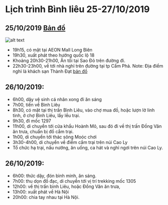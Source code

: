 # Lịch trình Bình liêu 25-27/10/2019

## 25/10/2019 [Bản đồ](https://www.google.com/maps/dir/AEON+MALL+Long+Bi%C3%AAn,+%C4%90%C6%B0%E1%BB%9Dng+C%E1%BB%95+Linh,+Long+Bi%C3%AAn,+H%C3%A0+N%E1%BB%99i/Kh%C3%A1ch+S%E1%BA%A1n+Th%C3%A0nh+%C4%90%E1%BA%A1t,+M%C3%B4ng+D%C6%B0%C6%A1ng,+C%E1%BA%A9m+Ph%E1%BA%A3,+Qu%E1%BA%A3ng+Ninh,+Vi%E1%BB%87t+Nam/@20.9606571,106.3058201,10z/data=!4m17!4m16!1m5!1m1!1s0x3135a96abb995685:0x53e69c6308f184c1!2m2!1d105.8989238!2d21.0268814!1m5!1m1!1s0x314b024925da4da5:0x961f4004ec7d73b2!2m2!1d107.3291114!2d21.0728057!2m1!1b1!3e0!5i1)
![alt text](https://photos.app.goo.gl/J4MaUTgER9TqEASE6)
- 19h15, có mặt  tại AEON Mall Long Biên
- 19h30, xuất phát theo hướng quốc lộ 18
- Khoảng 20h30-21h00, Ăn tối tại Sao Đỏ trên đường đi.
- 22h30-23h00, về tới nhà nghỉ trên đường tại tp Cẩm Phả.
Note: Địa điểm nghỉ là khách sạn Thành Đạt [bản đồ](https://www.google.com/maps/place/Kh%C3%A1ch+S%E1%BA%A1n+Th%C3%A0nh+%C4%90%E1%BA%A1t/@20.9606571,106.3058201,10z/data=!4m5!3m4!1s0x314b024925da4da5:0x961f4004ec7d73b2!8m2!3d21.0728057!4d107.3291114)
   
   
## 26/10/2019: 
- 6h00, dậy vệ sinh cá nhân xong đi ăn sáng
- 7h00, tiến về Bình Liêu
- 8h30, có mặt tại thị trấn Bình Liêu, vào chợ mua đồ, hoặc lượn lờ linh tinh, ở chợ Bình Liêu, lấy lều trại.
- 9h30, đi mốc 1297
- 11h00, di chuyển tới cửa khẩu Hoành Mô, sau đó đi về thị trấn Đồng Văn ăn trưa, chuẩn bị đồ cắm trại.
- 1h00, di chuyển tới thác sông Moóc chơi
- 3h30-4h00, di chuyển về điểm cắm trại trên núi Cao Ly
- Tổ chức hạ trại, nấu nướng, ăn uống, ca hát và nghỉ ngơi trên núi Cao Ly.

## 26/10/2019: 
- 6h00: thức dậy, đón bình minh, ăn sáng.
- 7h00: thu dọn đồ đạc, di chuyển tới vị trí trekking mốc 1305
- 12h00: về thị trấn bình Liêu, hoặc Đồng Văn ăn trưa,
- 13h00: xuất phát về Hà Nội
- 20h00: chia tay nhau tại Hà Nội.
